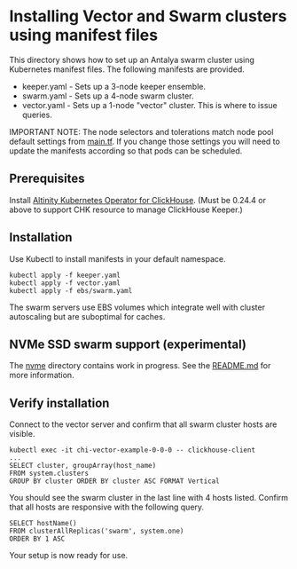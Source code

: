 # Installing Vector and Swarm clusters using manifest files

This directory shows how to set up an Antalya swarm cluster using 
Kubernetes manifest files. The following manifests are provided. 

* keeper.yaml - Sets up a 3-node keeper ensemble. 
* swarm.yaml - Sets up a 4-node swarm cluster.
* vector.yaml - Sets up a 1-node "vector" cluster. This is where to issue queries. 

IMPORTANT NOTE: The node selectors and tolerations match node pool
default settings from [main.tf](../terraform/main.tf). If you change
those settings you will need to update the manifests according so that
pods can be scheduled.

## Prerequisites

Install [Altinity Kubernetes Operator for ClickHouse](https://github.com/Altinity/clickhouse-operator). 
(Must be 0.24.4 or above to support CHK resource to manage ClickHouse Keeper.)

## Installation

Use Kubectl to install manifests in your default namespace. 
```
kubectl apply -f keeper.yaml
kubectl apply -f vector.yaml
kubectl apply -f ebs/swarm.yaml
```

The swarm servers use EBS volumes which integrate well with cluster autoscaling
but are suboptimal for caches. 

## NVMe SSD swarm support (experimental)

The [nvme](./nvme) directory contains work in progress. See the
[README.md](nvme/README.md) for more information.

## Verify installation

Connect to the vector server and confirm that all swarm cluster hosts are visible. 

```
kubectl exec -it chi-vector-example-0-0-0 -- clickhouse-client
...
SELECT cluster, groupArray(host_name)
FROM system.clusters
GROUP BY cluster ORDER BY cluster ASC FORMAT Vertical
```

You should see the swarm cluster in the last line with 4 hosts listed. Confirm that 
all hosts are responsive with the following query. 

```
SELECT hostName()
FROM clusterAllReplicas('swarm', system.one)
ORDER BY 1 ASC
```

Your setup is now ready for use. 
